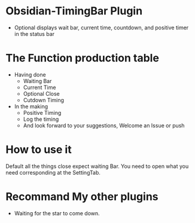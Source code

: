 # Obsidian-TimingBar Plugin

- Optional displays wait bar, current time, countdown, and positive timer in the status bar

# The Function production table

- Having done 
  - Waiting Bar
  - Current Time
  - Optional Close
  - Cutdown Timing
- In the making
  - Positive Timing
  - Log the timing
  - And look forward to your suggestions, Welcome an Issue or push

# How to use it

Default all the things close expect waiting Bar. You need to open what you need corresponding at the SettingTab.

# Recommand My other plugins

- Waiting for the star to come down.